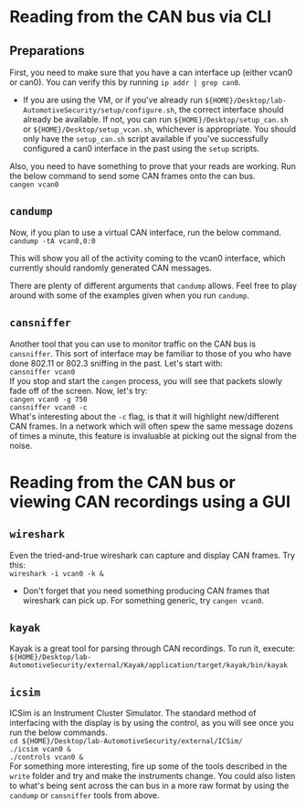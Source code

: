 # Reading from the CAN bus via CLI
## Preparations  
First, you need to make sure that you have a can interface up (either vcan0 or can0).  You can verify this by running `ip addr | grep can0`.  
* If you are using the VM, or if you've already run `${HOME}/Desktop/lab-AutomotiveSecurity/setup/configure.sh`, the correct interface should already be available.  If not, you can run `${HOME}/Desktop/setup_can.sh` or `${HOME}/Desktop/setup_vcan.sh`, whichever is appropriate.  You should only have the `setup_can.sh` script available if you've successfully configured a can0 interface in the past using the `setup` scripts.  

Also, you need to have something to prove that your reads are working.  Run the below command to send some CAN frames onto the can bus.  
`cangen vcan0`  
  
## `candump`
Now, if you plan to use a virtual CAN interface, run the below command.  
`candump -tA vcan0,0:0`  
  
This will show you all of the activity coming to the vcan0 interface, which currently should randomly generated CAN messages.  
  
There are plenty of different arguments that `candump` allows.  Feel free to play around with some of the examples given when you run `candump`.  
  
## `cansniffer`
Another tool that you can use to monitor traffic on the CAN bus is `cansniffer`.  This sort of interface may be familiar to those of you who have done 802.11 or 802.3 sniffing in the past.  Let's start with:  
`cansniffer vcan0`  
If you stop and start the `cangen` process, you will see that packets slowly fade off of the screen.  Now, let's try:  
`cangen vcan0 -g 750`  
`cansniffer vcan0 -c`  
What's interesting about the `-c` flag, is that it will highlight new/different CAN frames.  In a network which will often spew the same message dozens of times a minute, this feature is invaluable at picking out the signal from the noise.  
  
  
# Reading from the CAN bus or viewing CAN recordings using a GUI  
## `wireshark`  
Even the tried-and-true wireshark can capture and display CAN frames.  Try this:  
`wireshark -i vcan0 -k &`  
 * Don't forget that you need something producing CAN frames that wireshark can pick up.  For something generic, try `cangen vcan0`.  
  
## `kayak`  
Kayak is a great tool for parsing through CAN recordings.  To run it, execute:  
`${HOME}/Desktop/lab-AutomotiveSecurity/external/Kayak/application/target/kayak/bin/kayak`  

## `icsim`  
ICSim is an Instrument Cluster Simulator.  The standard method of interfacing with the display is by using the control, as you will see once you run the below commands.  
`cd ${HOME}/Desktop/lab-AutomotiveSecurity/external/ICSim/`  
`./icsim vcan0 &`  
`./controls vcan0 &`  
For something more interesting, fire up some of the tools described in the `write` folder and try and make the instruments change.  You could also listen to what's being sent across the can bus in a more raw format by using the `candump` or `cansniffer` tools from above.  

